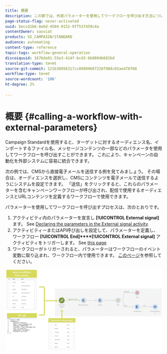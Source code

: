 ```yaml
---
title: 概要
description: この節では、外部パラメーターを使用してワークフローを呼び出す方法について詳しく説明します。
page-status-flag: never-activated
uuid: beccd1b6-8e6d-4504-9152-9ff537459c4a
contentOwner: sauviat
products: SG_CAMPAIGN/STANDARD
audience: automating
content-type: reference
topic-tags: workflow-general-operation
discoiquuid: 1676da91-55e3-414f-bcd3-bb0804b682bd
translation-type: tm+mt
source-git-commit: 121b36056317cc89909607220f988c02ae470f08
workflow-type: tm+mt
source-wordcount: '186'
ht-degree: 2%

---
```



# 概要 {#calling-a-workflow-with-external-parameters}

Campaign Standardを使用すると、ターゲットに対するオーディエンス名、インポートするファイル名、メッセージコンテンツの一部などのパラメータを使用してワークフローを呼び出すことができます。 これにより、キャンペーンの自動化を外部システムに容易に統合できます。

次の例では、CMSから直接電子メールを送信する例を見てみましょう。 その場合は、オーディエンスを選択し、CMSにコンテンツを電子メールで送信するようにシステムを設定できます。 「送信」をクリックすると、これらのパラメーターを含むキャンペーンワークフローが呼び出され、配信で使用するオーディエンスとURLコンテンツを定義するワークフローで使用できます。

パラメーターを使用してワークフローを呼び出すプロセスは、次のとおりです。

1. アクティビティ内のパラメーターを宣言し **[!UICONTROL External signal]** ます。 See [Declaring the parameters in the External signal activity](../../automating/using/declaring-parameters-external-signal.md).
1. アクティビティーまたはAPI呼び出しを設定して、パラメーターを定義し、ワークフロー **[!UICONTROL End]****[!UICONTROL External signal]** アクティビティをトリガーします。 See [this page](../../automating/using/defining-parameters-calling-workflow.md)
1. ワークフローがトリガーされると、パラメーターはワークフローのイベント変数に取り込まれ、ワークフロー内で使用できます。 [このページ](../../automating/using/customizing-workflow-external-parameters.md)を参照してください。

![](assets/extsignal_process.png)
